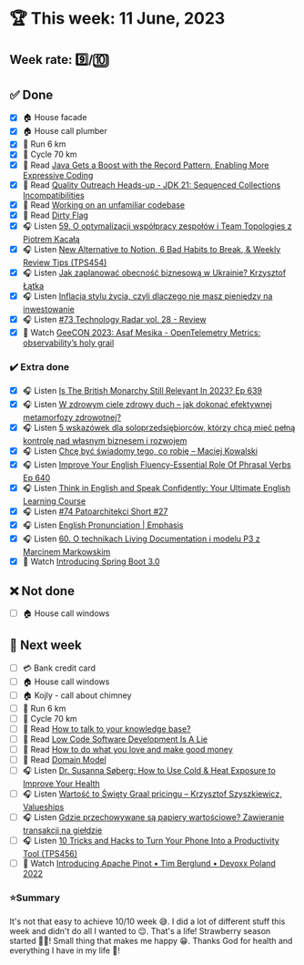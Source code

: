 # 🏆 This week: 11 June, 2023

## Week rate: 9️⃣/🔟

## ✅ Done
- [x] 🏠 House facade
- [x] 🏠 House call plumber
- [x] 🏃 Run 6 km
- [x] 🚴 Cycle 70 km
- [x] 📗 Read [Java Gets a Boost with the Record Pattern, Enabling More Expressive Coding](https://www.infoq.com/news/2023/05/java-gets-boost-with-record/)
- [x] 📗 Read [Quality Outreach Heads-up - JDK 21: Sequenced Collections Incompatibilities](https://inside.java/2023/05/12/quality-heads-up/)
- [x] 📗 Read [Working on an unfamiliar codebase](https://blog.frankel.ch/working-unfamiliar-codebase/)
- [x] 📗 Read [Dirty Flag](https://java-design-patterns.com/patterns/dirty-flag/)
- [x] 🎧 Listen [59. O optymalizacji współpracy zespołów i Team Topologies z Piotrem Kacałą](https://bettersoftwaredesign.pl/episodes/59)
- [x] 🎧 Listen [New Alternative to Notion, 6 Bad Habits to Break, & Weekly Review Tips (TPS454)](https://www.asianefficiency.com/podcasts/454-notion-alternative-habits-weekly-review/)
- [x] 🎧 Listen [Jak zaplanować obecność biznesową w Ukrainie? Krzysztof Łątka](https://zaprojektujswojezycie.pl/jak-zaplanowac-obecnosc-biznesowa-w-ukrainie-krzysztof-latka/)
- [x] 🎧 Listen [Inflacja stylu życia, czyli dlaczego nie masz pieniędzy na inwestowanie](https://inwestomat.eu/inflacja-stylu-zycia-czyli-dlaczego-nie-masz-pieniedzy/)
- [x] 🎧 Listen [#73 Technology Radar vol. 28 - Review](https://patoarchitekci.io/73/)
- [x] 🎥 Watch [GeeCON 2023: Asaf Mesika - OpenTelemetry Metrics: observability’s holy grail](https://youtu.be/30b7yK5gL7c)

### ✔️ Extra done
- [x] 🎧 Listen [Is The British Monarchy Still Relevant In 2023? Ep 639](https://www.listennotes.com/podcasts/learn-english/is-the-british-monarchy-ail1LTqcQPr/)
- [x] 🎧 Listen [W zdrowym ciele zdrowy duch – jak dokonać efektywnej metamorfozy zdrowotnej?](https://zaprojektujswojezycie.pl/w-zdrowym-ciele-zdrowy-duch-jak-dokonac-efektywnej-metamorfozy-zdrowotnej/)
- [x] 🎧 Listen [5 wskazówek dla soloprzedsiębiorców, którzy chcą mieć pełną kontrolę nad własnym biznesem i rozwojem](https://malawielkafirma.pl/5-rzeczy-ktorych-potrzebuje-soloprzedsiebiorca/)
- [x] 🎧 Listen [Chcę być świadomy tego, co robię – Maciej Kowalski](https://zaprojektujswojezycie.pl/chce-byc-swiadomy-tego-co-robie-maciej-kowalski/)
- [x] 🎧 Listen [Improve Your English Fluency-Essential Role Of Phrasal Verbs Ep 640](https://www.listennotes.com/podcasts/learn-english/improve-your-english-fluency-7FIOQ0qBhjk/)
- [x] 🎧 Listen [Think in English and Speak Confidently: Your Ultimate English Learning Course](https://effortlessenglishshow.com/think-in-english-and-speak-confidently-your-ultimate-english-learning-course)
- [x] 🎧 Listen [#74 Patoarchitekci Short #27](https://patoarchitekci.io/74/)
- [x] 🎧 Listen [English Pronunciation | Emphasis](https://effortlessenglishshow.com/english-pronunciation-emphasis)
- [x] 🎧 Listen [60. O technikach Living Documentation i modelu P3 z Marcinem Markowskim](https://bettersoftwaredesign.pl/episodes/60)
- [x] 🎥 Watch [Introducing Spring Boot 3.0](https://youtu.be/H6HwoWZtngs)

## ❌ Not done
- [ ] 🏠 House call windows

## 📝 Next week
- [ ] 💳 Bank credit card
- [ ] 🏠 House call windows
- [ ] 🏠 Kojly - call about chimney
- [ ] 🏃 Run 6 km
- [ ] 🚴 Cycle 70 km
- [ ] 📗 Read [How to talk to your knowledge base?](https://abdullin.com/llm/talk-to-your-knowledge-base/)
- [ ] 📗 Read [Low Code Software Development Is A Lie](https://jaylittle.com/post/view/2023/4/low-code-software-development-is-a-lie)
- [ ] 📗 Read [How to do what you love and make good money](https://sive.rs/balance)
- [ ] 📗 Read [Domain Model](https://java-design-patterns.com/patterns/domain-model/)
- [ ] 🎧 Listen [Dr. Susanna Søberg: How to Use Cold & Heat Exposure to Improve Your Health](https://hubermanlab.com/dr-susanna-soberg-how-to-use-cold-and-heat-exposure-to-improve-your-health/)
- [ ] 🎧 Listen [Wartość to Święty Graal pricingu – Krzysztof Szyszkiewicz, Valueships](https://zaprojektujswojezycie.pl/wartosc-to-swiety-graal-pricingu-krzysztof-szyszkiewicz-valueships/)
- [ ] 🎧 Listen [Gdzie przechowywane są papiery wartościowe? Zawieranie transakcji na giełdzie](https://inwestomat.eu/gdzie-przechowywane-sa-papiery-wartosciowe/)
- [ ] 🎧 Listen [10 Tricks and Hacks to Turn Your Phone Into a Productivity Tool (TPS456)](https://www.asianefficiency.com/podcasts/456-phone-hacks/)
- [ ] 🎥 Watch [Introducing Apache Pinot • Tim Berglund • Devoxx Poland 2022](https://youtu.be/WjvT6sveS8s)

### ⭐Summary
It's not that easy to achieve 10/10 week 😅. I did a lot of different stuff this week and didn't do all I wanted to 😌. That's a life! Strawberry season started 🍓🍓! Small thing that makes me happy 😁. Thanks God for health and everything I have in my life 🙏!
